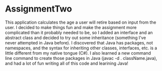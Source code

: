 # AssignmentTwo
This application calculates the age a user will retire based on input from the user. I decided to make things fun and make the assignment more complicated than it probably needed to be, so I added an interface and an abstract class and decided to try out some inheritance (something I've never attempted in Java before). I discovered that Java has packages, not namespaces, and the syntax for inheriting other classes, interfaces, etc. is a little different from my native tongue (C#). I also learned a new command line command to create those packages in Java (javac -d . className.java), and had a lot of fun writing all of this code and learining Java!
